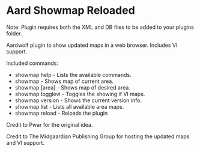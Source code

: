 # Aard Showmap Reloaded
Note: Plugin requires both the XML and DB files to be added to your plugins folder.

Aardwolf plugin to show updated maps in a web browser.  Includes VI support.

Included commands:
- showmap help       - Lists the available commands.
- showmap            - Shows map of current area.
- showmap [area]     - Shows map of desired area.
- showmap togglevi   - Toggles the showing if VI maps.
- showmap version    - Shows the current version info.
- showmap list       - Lists all available area maps.
- showmap reload     - Reloads the plugin

Credit to Pwar for the original idea.

Credit to The Midgaardian Publishing Group for hosting the updated maps and VI support.
